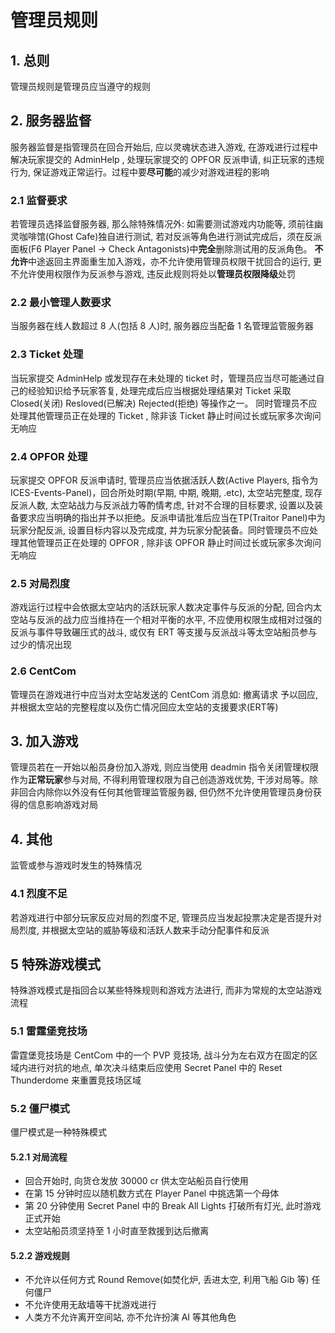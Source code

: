 # 管理员规则

## 1. 总则

管理员规则是管理员应当遵守的规则

## 2. 服务器监督

服务器监督是指管理员在回合开始后, 应以灵魂状态进入游戏, 在游戏进行过程中解决玩家提交的 AdminHelp , 处理玩家提交的 OPFOR 反派申请, 纠正玩家的违规行为, 保证游戏正常运行。过程中要**尽可能**的减少对游戏进程的影响

### 2.1 监督要求

若管理员选择监督服务器, 那么除特殊情况外: 如需要测试游戏内功能等, 须前往幽灵咖啡馆(Ghost Cafe)独自进行测试, 若对反派等角色进行测试完成后，须在反派面板(F6 Player Panel -> Check Antagonists)中**完全**删除测试用的反派角色。 **不允许**中途返回主界面重生加入游戏，亦不允许使用管理员权限干扰回合的运行, 更不允许使用权限作为反派参与游戏, 违反此规则将处以**管理员权限降级**处罚

### 2.2 最小管理人数要求

当服务器在线人数超过 8 人(包括 8 人)时, 服务器应当配备 1 名管理监管服务器

### 2.3 Ticket 处理

当玩家提交 AdminHelp 或发现存在未处理的 ticket 时，管理员应当尽可能通过自己的经验知识给予玩家答复, 处理完成后应当根据处理结果对 Ticket 采取 Closed(关闭) Resloved(已解决) Rejected(拒绝) 等操作之一。 同时管理员不应处理其他管理员正在处理的 Ticket , 除非该 Ticket 静止时间过长或玩家多次询问无响应

### 2.4 OPFOR 处理

玩家提交 OPFOR 反派申请时, 管理员应当依据活跃人数(Active Players, 指令为 ICES-Events-Panel)，回合所处时期(早期, 中期, 晚期, .etc), 太空站完整度, 现存反派人数, 太空站战力与反派战力等酌情考虑, 针对不合理的目标要求, 设置以及装备要求应当明确的指出并予以拒绝。反派申请批准后应当在TP(Traitor Panel)中为玩家分配反派, 设置目标内容以及完成度, 并为玩家分配装备。同时管理员不应处理其他管理员正在处理的 OPFOR , 除非该 OPFOR 静止时间过长或玩家多次询问无响应

### 2.5 对局烈度

游戏运行过程中会依据太空站内的活跃玩家人数决定事件与反派的分配, 回合内太空站与反派的战力应当维持在一个相对平衡的水平, 不应使用权限生成相对过强的反派与事件导致碾压式的战斗, 或仅有 ERT 等支援与反派战斗等太空站船员参与过少的情况出现

### 2.6 CentCom

管理员在游戏进行中应当对太空站发送的 CentCom 消息如: 撤离请求 予以回应, 并根据太空站的完整程度以及伤亡情况回应太空站的支援要求(ERT等)

## 3. 加入游戏

管理员若在一开始以船员身份加入游戏, 则应当使用 deadmin 指令关闭管理权限作为**正常玩家**参与对局, 不得利用管理权限为自己创造游戏优势, 干涉对局等。除非回合内除你以外没有任何其他管理监管服务器, 但仍然不允许使用管理员身份获得的信息影响游戏对局

## 4. 其他

监管或参与游戏时发生的特殊情况

### 4.1 烈度不足

若游戏进行中部分玩家反应对局的烈度不足, 管理员应当发起投票决定是否提升对局烈度, 并根据太空站的威胁等级和活跃人数来手动分配事件和反派

## 5 特殊游戏模式

特殊游戏模式是指回合以某些特殊规则和游戏方法进行, 而非为常规的太空站游戏流程

### 5.1 雷霆堡竞技场

雷霆堡竞技场是 CentCom 中的一个 PVP 竞技场, 战斗分为左右双方在固定的区域内进行对抗的地点, 单次决斗结束后应使用 Secret Panel 中的 Reset Thunderdome 来重置竞技场区域

### 5.2 僵尸模式

僵尸模式是一种特殊模式

#### 5.2.1 对局流程

- 回合开始时, 向货仓发放 30000 cr 供太空站船员自行使用
- 在第 15 分钟时应以随机数方式在 Player Panel 中挑选第一个母体
- 第 20 分钟使用 Secret Panel 中的 Break All Lights 打破所有灯光, 此时游戏正式开始
- 太空站船员须坚持至 1 小时直至救援到达后撤离

#### 5.2.2 游戏规则

- 不允许以任何方式 Round Remove(如焚化炉, 丢进太空, 利用飞船 Gib 等) 任何僵尸
- 不允许使用无敌墙等干扰游戏进行
- 人类方不允许离开空间站, 亦不允许扮演 AI 等其他角色